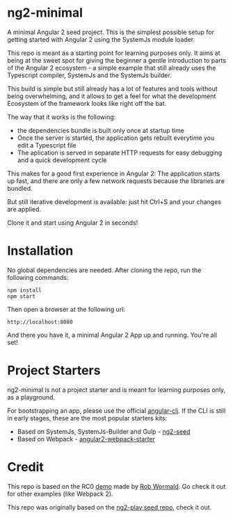 # ng2-minimal
A minimal Angular 2 seed project. This is the simplest possible setup for getting started with Angular 2 using the SystemJs module loader.

This repo is meant as a starting point for learning purposes only. It aims at being at the sweet spot for giving the beginner a gentle introduction to parts of the Angular 2 ecosystem - a simple example that still already uses the Typescript compiler, SystemJs and the SystemJs builder.

This build is simple but still already has a lot of features and tools without being overwhelming,
 and it allows to get a feel for what the development Ecosystem of the framework looks like right off the bat.

The way that it works is the following:

 - the dependencies bundle is built only once at startup time
 - Once the server is started, the application gets rebuilt everytime you edit a Typescript file
 - The aplication is served in separate HTTP requests for easy debugging and a quick development cycle

This makes for a good first experience in Angular 2: The application starts up fast, and there are only a few network requests because the libraries are bundled.

But still iterative development is available: just hit Ctrl+S and your changes are applied.


Clone it and start using Angular 2 in seconds!

# Installation 

No global dependencies are needed. After cloning the repo, run the following commands:

    npm install
    npm start 
        
Then open a browser at the following url:

    http://localhost:8080
        
And there you have it, a minimal Angular 2 App up and running. You're all set!

# Project Starters

ng2-minimal is not a project starter and is meant for learning purposes only, as a playground.

For bootstrapping an app, please use the official [angular-cli](https://cli.angular.io/). If the CLI is still in early stages, these are the most popular starters kits:

- Based on SystemJs, SystemJs-Builder and Gulp - [ng2-seed](https://github.com/mgechev/angular2-seed) 
- Based on Webpack - [angular2-webpack-starter](https://github.com/AngularClass/angular2-webpack-starter)

# Credit

This repo is based on the RC0 [demo](https://github.com/robwormald/new-world-test) made by [Rob Wormald](https://twitter.com/robwormald). Go check it out for other examples  (like Webpack 2).

This repo was originally based on the [ng2-play seed repo](https://github.com/pkozlowski-opensource/ng2-play), check it out.

